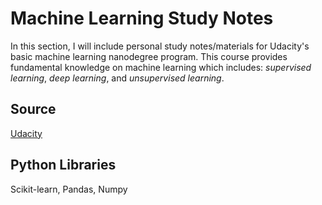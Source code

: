 # Machine Learning Study Notes
In this section, I will include personal study notes/materials for Udacity's basic machine learning nanodegree program.  This course provides fundamental knowledge on machine learning which includes: *supervised learning*, *deep learning*, and *unsupervised learning*.

## Source
[Udacity](https://www.udacity.com/course/intro-to-machine-learning-with-tensorflow-nanodegree--nd230)

## Python Libraries
Scikit-learn, Pandas, Numpy
